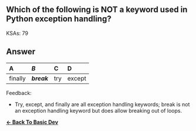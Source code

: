 ## Which of the following is NOT a keyword used in Python exception handling?

KSAs: 79

## Answer
| A | ***B*** | C | D |
| :--- | :--- | :--- | :--- |
| finally | ***break*** | try | except |


Feedback:

- Try, except, and finally are all exception handling keywords; break is not an exception handling keyword but does allow breaking out of loops.

[**<- Back To Basic Dev**](../../../Basic_Dev.md)

